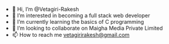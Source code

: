 - 👋 Hi, I’m @Vetagiri-Rakesh
- 👀 I’m interested in becoming a full stack web developer
- 🌱 I’m currently learning the basics of C programming
- 💞️ I’m looking to collaborate on Maigha Media Private Limited
- 📫 How to reach me vetagirirakesh@gmail.com

<!---
Vetagiri-Rakesh/Vetagiri-Rakesh is a ✨ special ✨ repository because its `README.md` (this file) appears on your GitHub profile.
You can click the Preview link to take a look at your changes.
--->
